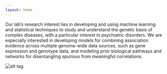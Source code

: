 ```yaml
---
layout: home
---
```


Our lab’s research interest lies in developing and using machine learning and statistical techniques to study and understand the genetic basis of complex diseases, with a particular interest in psychiatric disorders. We are especially interested in developing models for combining association evidence across multiple genome-wide data sources, such as gene expression and genotype data, and modeling prior biological pathways and networks for disentangling spurious from meaningful correlations.


![alt tag](https://github.com/saramostafavi/saramostafavi.github.io/blob/master/images/IFN_1.png)

